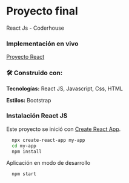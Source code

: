 # Proyecto final

React Js - Coderhouse
### Implementación en vivo

[Proyecto React](https://dgfedon.github.io/proyecto_react/)
### 🛠 Construido con:

**Tecnologías:** React JS, Javascript, Css, HTML

**Estilos:** Bootstrap
### Instalación React JS

Este proyecto se inició con [Create React App](https://github.com/facebook/create-react-app).

```bash
  npx create-react-app my-app
  cd my-app
  npm install
```

Aplicación en modo de desarrollo
```bash
  npm start
```
